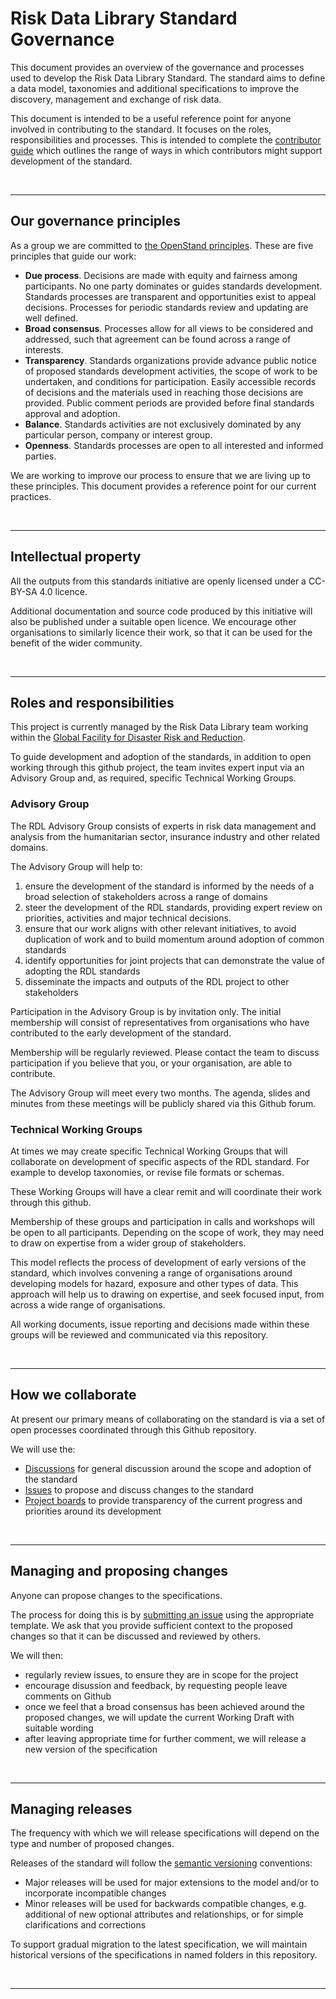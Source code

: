 # Risk Data Library Standard Governance

This document provides an overview of the governance and processes used to develop the Risk Data Library Standard. The standard aims to define a data model, taxonomies and additional specifications to improve the discovery, management and exchange of risk data.

This document is intended to be a useful reference point for anyone involved in contributing to the standard. It focuses on the roles, responsibilities and processes. This is intended to complete the [contributor guide](https://github.com/GFDRR/rdl-standard/blob/main/CONTRIBUTING.md) which outlines the range of ways in which contributors might support development of the standard.

<br><hr>

## Our governance principles

As a group we are committed to [the OpenStand principles](https://open-stand.org/about-us/principles/). These are five principles that guide our work:

- **Due process**. Decisions are made with equity and fairness among participants. No one party dominates or guides standards development. Standards processes are transparent and opportunities exist to appeal decisions. Processes for periodic standards review and updating are well defined.
- **Broad consensus**. Processes allow for all views to be considered and addressed, such that agreement can be found across a range of interests.
- **Transparency**. Standards organizations provide advance public notice of proposed standards development activities, the scope of work to be undertaken, and conditions for participation. Easily accessible records of decisions and the materials used in reaching those decisions are provided. Public comment periods are provided before final standards approval and adoption.
- **Balance**. Standards activities are not exclusively dominated by any particular person, company or interest group.
- **Openness**. Standards processes are open to all interested and informed parties.

We are working to improve our process to ensure that we are living up to these principles. This document provides a reference point for our current practices.

<br><hr>

## Intellectual property

All the outputs from this standards initiative are openly licensed under a CC-BY-SA 4.0 licence.

Additional documentation and source code produced by this initiative will also be published under a suitable open licence. We encourage other organisations to similarly licence their work, so that it can be used for the benefit of the wider community.

<br><hr>

## Roles and responsibilities

This project is currently managed by the Risk Data Library team working within the 
[Global Facility for Disaster Risk and Reduction](https://www.gfdrr.org/en).

To guide development and adoption of the standards, in addition to open working through this github project, the team invites expert input via an Advisory Group and, as 
required, specific Technical Working Groups.

### Advisory Group

The RDL Advisory Group consists of experts in risk data management and analysis from 
the humanitarian sector, insurance industry and other related domains.

The Advisory Group will help to:

1. ensure the development of the standard is informed by the needs of a broad selection 
of stakeholders across a range of domains
2. steer the development of the RDL standards, providing expert review on priorities, activities and major technical decisions.
3. ensure that our work aligns with other relevant initiatives, to avoid 
duplication of work and to build momentum around adoption of common standards
4. identify opportunities for joint projects that can demonstrate the value of adopting the 
RDL standards
5. disseminate the impacts and outputs of the RDL project to other stakeholders

Participation in the Advisory Group is by invitation only. The initial membership will 
consist of representatives from organisations who have contributed to the early 
development of the standard.

Membership will be regularly reviewed. Please contact the team to discuss participation if 
you believe that you, or your organisation, are able to contribute.

The Advisory Group will meet every two months. The agenda, slides and minutes from these 
meetings will be publicly shared via this Github forum.

### Technical Working Groups

At times we may create specific Technical Working Groups that will collaborate on 
development of specific aspects of the RDL standard. For example to develop taxonomies, 
or revise file formats or schemas.

These Working Groups will have a clear remit and will coordinate their work through this 
github. 

Membership of these groups and participation in calls and workshops will be open to 
all participants. Depending on the scope of work, they may need to draw on expertise from a wider 
group of stakeholders. 

This model reflects the process of development of early versions of the standard, which involves 
convening a range of organisations around developing models for hazard, exposure and other types
of data. This approach will help us to drawing on expertise, and seek focused input, from 
across a wide range of organisations.

All working documents, issue reporting and decisions made within these groups will be 
reviewed and communicated via this repository.

<br><hr>

## How we collaborate

At present our primary means of collaborating on the standard is via a set of open processes 
coordinated through this Github repository.

We will use the:

- [Discussions](https://github.com/GFDRR/rdl-standard/discussions) for general discussion around the scope and adoption of the standard
- [Issues](https://github.com/GFDRR/rdl-standard/issues) to propose and discuss changes to the standard
- [Project boards](https://github.com/GFDRR/rdl-standard/projects) to provide transparency of the current progress and priorities around its development

<br><hr>

## Managing and proposing changes

Anyone can propose changes to the specifications. 

The process for doing this is by [submitting an issue](https://github.com/GFDRR/rdl-standard/issues) using the appropriate template.
We ask that you provide sufficient context to the proposed changes so that it can be discussed and reviewed by others.

We will then:

- regularly review issues, to ensure they are in scope for the project
- encourage disussion and feedback, by requesting people leave comments on Github
- once we feel that a broad consensus has been achieved around the proposed changes, we will update the current Working Draft with suitable wording
- after leaving appropriate time for further comment, we will release a new version of the specification

<br><hr>

## Managing releases

The frequency with which we will release specifications will depend on the type and number of proposed changes.

Releases of the standard will follow the [semantic versioning](https://semver.org/) conventions:

- Major releases will be used for major extensions to the model and/or to incorporate incompatible changes
- Minor releases will be used for backwards compatible changes, e.g. additional of new optional attributes and relationships, or for simple clarifications and corrections

To support gradual migration to the latest specification, we will maintain historical versions of the specifications in named folders in this repository.

<br><hr>